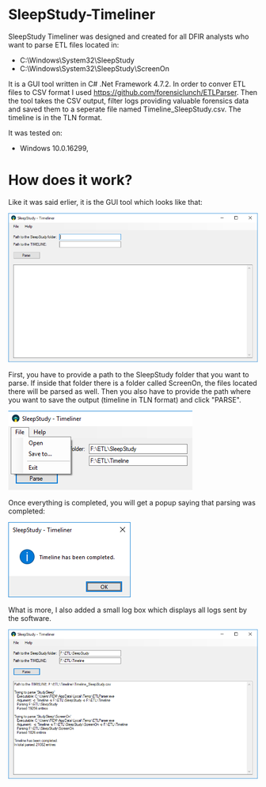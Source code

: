 # SleepStudy-Timeliner

SleepStudy Timeliner was designed and created for all DFIR analysts who want to parse ETL files located in:

- C:\Windows\System32\SleepStudy
- C:\Windows\System32\SleepStudy\ScreenOn

It is a GUI tool written in C# .Net Framework 4.7.2. In order to conver ETL files to CSV format I used https://github.com/forensiclunch/ETLParser. Then the tool takes the CSV output, filter logs providing valuable forensics data and saved them to a seperate file named Timeline_SleepStudy.csv. The timeline is in the TLN format. 

It was tested on:

- Windows 10.0.16299,

# How does it work?

Like it was said erlier, it is the GUI tool which looks like that:

![alt text](https://github.com/gajos112/SleepStudy-Timeliner/blob/main/images/0.png?raw=true)

First, you have to provide a path to the SleepStudy folder that you want to parse. If inside that folder there is a folder called ScreenOn, the files located there will be parsed as well. Then you also have to provide the path where you want to save the output (timeline in TLN format) and click "PARSE".

![alt text](https://github.com/gajos112/SleepStudy-Timeliner/blob/main/images/1.png?raw=true)

Once everything is completed, you will get a popup saying that parsing was completed:

![alt text](https://github.com/gajos112/SleepStudy-Timeliner/blob/main/images/3.png?raw=true)

What is more, I also added a small log box which displays all logs sent by the software.

![alt text](https://github.com/gajos112/SleepStudy-Timeliner/blob/main/images/2.png?raw=true)
